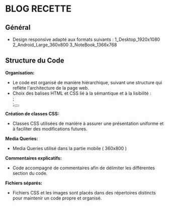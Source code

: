 # BLOG RECETTE 

## Général
- Design responsive adapté aux formats suivants : 
1_Desktop_1920x1080
2_Android_Large_360x800 
3_NoteBook_1366x768


## Structure du Code
**Organisation:** 
- Le code est organisé de manière hiérarchique, suivant une structure qui reflète l'architecture de la page web.
- Choix des balises HTML et CSS lié à la sémantique et à la lisibilité : <form>;<article>;<button>

**Création de classes CSS:** 
- Classes CSS utilisées de manière à assurer une présentation uniforme et à faciliter des modifications futures.

**Media Queries:** 
- Media Queries utilisé dans la partie mobile ( 360x800 )

**Commentaires explicatifs:**
- Code accompagné de commentaires afin de délimiter les différentes section du code.

**Fichiers séparés:** 
- Fichiers CSS et les images sont placés dans des répertoires distincts pour maintenir un code propre et organisé.
